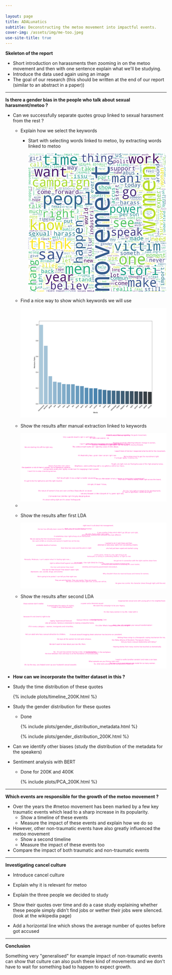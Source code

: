 ```yaml
---

layout: page
title: ADALunatics
subtitle: Deconstructing the metoo movement into impactful events. 
cover-img: /assets/img/me-too.jpeg
use-site-title: true
---
```


**Skeleton of the report**

- Short introduction on harassments then zooming in on the metoo movement and then with one sentence explain what we'll be studying.
- Introduce the data used again using an image
- The goal of our research (this should be written at the end of our report (similar to an abstract in a paper))

------------

**Is there a gender bias in the people who talk about sexual harasment/metoo ?**

- Can we successfully separate quotes group linked to sexual harasment from the rest ?

  - Explain how we select the keywords

    - Start with selecting words linked to metoo, by extracting words linked to metoo

      <img src="assets/plots/Chapter_1/Wordcloud.png" class="center"/>

  - Find a nice way to show which keywords we will use

    <img src="assets/plots/Chapter_1/Keywords.png" class="center"/>

    

  - Show the results after manual extraction linked to keywords

    <img src="assets/plots/Chapter_1/Sentence_cloud_1_shorter_copy.png" class="center"/>

    

  - 

  - Show the results after first LDA

    <img src="assets/plots/Chapter_1/Sentence_cloud_2.png" class="center"/>

  - Show the results after second LDA<img src="assets/plots/Chapter_1/Good_cloud_9.png" class="center"/>

    

- **How can we incorporate the twitter dataset in this ?**

  

  

- Study the time distribution of these quotes

  

  {% include plots/timeline_200K.html %}

  

  

  

- Study the gender distribution for these quotes

  - Done

    {% include plots/gender_distribution_metadata.html %}

    {% include plots/gender_distribution_200K.html %}

- Can we identify other biases (study the distribution of the metadata for the speakers)

  

  

- Sentiment analysis with BERT

  - Done for 200K and 400K

    {% include plots/PCA_200K.html %}

    

---------

**Which events are responsible for the growth of the metoo movement ?**

- Over the years the #metoo movement has been marked by a few key traumatic events which lead to a sharp increase in its popularity. 
  - Show a timeline of these events 
  - Measure the impact of these events and explain how we do so
- However, other non-traumatic events have also greatly influenced the metoo movement
  - Show a second timeline
  - Measure the impact of these events too
- Compare the impact of both traumatic and non-traumatic events



-------



**Investigating cancel culture**

- Introduce cancel culture

  

- Explain why it is relevant for metoo

  

- Explain the three people we decided to study

  

- Show their quotes over time and do a case study explaining whether these people simply didn't find jobs or wether their jobs were silenced. (look at the wikipedia page)

  

- Add a horizontal line which shows the average number of quotes before got accused

  

----------

**Conclusion**

Something very "generalised" for example impact of non-traumatic events can show that culture can also push these kind of movements and we don't have to wait for something bad to happen to expect growth. 

